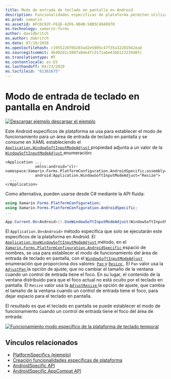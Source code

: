 ```yaml
---
title: Modo de entrada de teclado en pantalla en Android
description: Funcionalidades específicas de plataforma permiten utilizar la funcionalidad que solo está disponible en una plataforma concreta, sin necesidad de implementar los representadores personalizados o los efectos. En este artículo se explica cómo consumir el Android específicos de la plataforma que establece el modo de funcionamiento para un área de entrada de teclado en pantalla.
ms.prod: xamarin
ms.assetid: AFCDC92F-F61E-42F6-904B-50B5C4949970
ms.technology: xamarin-forms
author: davidbritch
ms.author: dabritch
ms.date: 07/10/2018
ms.openlocfilehash: c1955226f04203ad2e5805c47f35a32281942eab
ms.sourcegitcommit: 4b402d1c508fa84e4fc3171a6e43b811323948fc
ms.translationtype: MT
ms.contentlocale: es-ES
ms.lasthandoff: 04/23/2019
ms.locfileid: "61361675"
---
```

# <a name="soft-keyboard-input-mode-on-android"></a>Modo de entrada de teclado en pantalla en Android

[![Descargar ejemplo](~/media/shared/download.png) descargar el ejemplo](https://developer.xamarin.com/samples/xamarin-forms/userinterface/platformspecifics/)

Este Android específicos de plataforma se usa para establecer el modo de funcionamiento para un área de entrada de teclado en pantalla y se consume en XAML estableciendo el [ `Application.WindowSoftInputModeAdjust` ](xref:Xamarin.Forms.PlatformConfiguration.AndroidSpecific.Application.WindowSoftInputModeAdjustProperty) propiedad adjunta a un valor de la [ `WindowSoftInputModeAdjust` ](xref:Xamarin.Forms.PlatformConfiguration.AndroidSpecific.WindowSoftInputModeAdjust)enumeración:

```xaml
<Application ...
             xmlns:android="clr-namespace:Xamarin.Forms.PlatformConfiguration.AndroidSpecific;assembly=Xamarin.Forms.Core"
             android:Application.WindowSoftInputModeAdjust="Resize">
  ...
</Application>
```

Como alternativa, pueden usarse desde C# mediante la API fluida:

```csharp
using Xamarin.Forms.PlatformConfiguration;
using Xamarin.Forms.PlatformConfiguration.AndroidSpecific;
...

App.Current.On<Android>().UseWindowSoftInputModeAdjust(WindowSoftInputModeAdjust.Resize);
```

El `Application.On<Android>` método especifica que solo se ejecutarán este específicos de la plataforma en Android. El [ `Application.UseWindowSoftInputModeAdjust` ](xref:Xamarin.Forms.PlatformConfiguration.AndroidSpecific.Application.UseWindowSoftInputModeAdjust(Xamarin.Forms.IPlatformElementConfiguration{Xamarin.Forms.PlatformConfiguration.Android,Xamarin.Forms.Application},Xamarin.Forms.PlatformConfiguration.AndroidSpecific.WindowSoftInputModeAdjust)) método, en el [ `Xamarin.Forms.PlatformConfiguration.AndroidSpecific` ](xref:Xamarin.Forms.PlatformConfiguration.AndroidSpecific) espacio de nombres, se usa para establecer el modo de funcionamiento del área de entrada de teclado en pantalla, con el [ `WindowSoftInputModeAdjust` ](xref:Xamarin.Forms.PlatformConfiguration.AndroidSpecific.WindowSoftInputModeAdjust) enumeración que proporciona dos valores: [ `Pan` ](xref:Xamarin.Forms.PlatformConfiguration.AndroidSpecific.WindowSoftInputModeAdjust.Pan) y [ `Resize` ](xref:Xamarin.Forms.PlatformConfiguration.AndroidSpecific.WindowSoftInputModeAdjust.Resize). El `Pan` valor usa la [ `AdjustPan` ](https://developer.xamarin.com/api/field/Android.Views.SoftInput.AdjustPan/) la opción de ajuste, que no cambiar el tamaño de la ventana cuando un control de entrada tiene el foco. En su lugar, el contenido de la ventana distribuido para que el foco actual no está oculto por el teclado en pantalla. El `Resize` valor usa la [ `AdjustResize` ](https://developer.xamarin.com/api/field/Android.Views.SoftInput.AdjustResize/) la opción de ajuste, que cambia el tamaño de la ventana cuando un control de entrada tiene el foco, para dejar espacio para el teclado en pantalla.

El resultado es que el teclado en pantalla se puede establecer el modo de funcionamiento cuando un control de entrada tiene el foco del área de entrada:

[![](soft-keyboard-input-mode-images/pan-resize.png "Funcionamiento modo específico de la plataforma de teclado temporal")](soft-keyboard-input-mode-images/pan-resize-large.png#lightbox "teclado en pantalla funciona en modo específico de la plataforma")

## <a name="related-links"></a>Vínculos relacionados

- [PlatformSpecifics (ejemplo)](https://developer.xamarin.com/samples/xamarin-forms/userinterface/platformspecifics/)
- [Creación funcionalidades específicas de plataforma](~/xamarin-forms/platform/platform-specifics/index.md#creating-platform-specifics)
- [AndroidSpecific API](xref:Xamarin.Forms.PlatformConfiguration.AndroidSpecific)
- [AndroidSpecific.AppCompat API](xref:Xamarin.Forms.PlatformConfiguration.AndroidSpecific.AppCompat)
